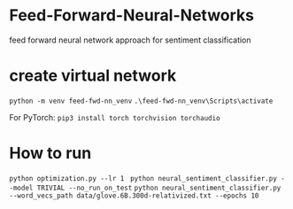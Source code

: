 # Feed-Forward-Neural-Networks
feed forward neural network approach for sentiment classification

# create virtual network 

``` python -m venv feed-fwd-nn_venv ```
``` .\feed-fwd-nn_venv\Scripts\activate ```

For PyTorch:
``` pip3 install torch torchvision torchaudio ```

# How to run

``` python optimization.py --lr 1  ```
``` python neural_sentiment_classifier.py --model TRIVIAL --no_run_on_test ```
``` python neural_sentiment_classifier.py --word_vecs_path data/glove.6B.300d-relativized.txt --epochs 10 ```